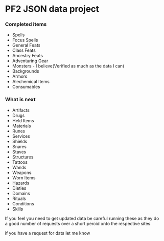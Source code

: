 # PF2 JSON data project

### Completed items
* Spells
* Focus Spells
* General Feats
* Class Feats
* Ancestry Feats
* Adventuring Gear
* Monsters - I believe(Verified as much as the data I can)
* Backgrounds
* Armors
* Alechemical Items
* Consumables

### What is next
* Artifacts
* Drugs
* Held Items
* Materials
* Runes
* Services
* Shields
* Snares
* Staves
* Structures
* Tattoos
* Wands
* Weapons
* Worn Items
* Hazards
* Dieties
* Domains
* Rituals
* Conditions
* Skills


If you feel you need to get updated data be careful running these as they do a good number of requests over a short peroid onto the respective sites

if you have a request for data let me know


